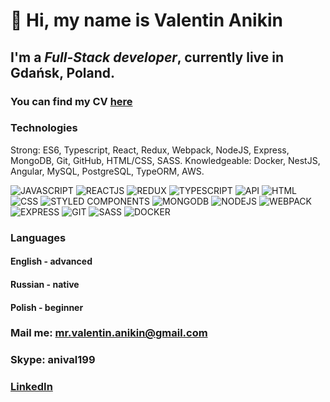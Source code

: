 # 👋 Hi, my name is **Valentin Anikin**
## I'm a *Full-Stack developer*, currently live in Gdańsk, Poland.
### You can find my CV [here](https://anival-github.github.io/cv/resume/)
### Technologies

Strong: ES6, Typescript, React, Redux, Webpack, NodeJS, Express, MongoDB, Git, GitHub, HTML/CSS, SASS.
Knowledgeable: Docker, NestJS, Angular, MySQL, PostgreSQL, TypeORM, AWS.


![JAVASCRIPT](https://img.shields.io/badge/-JAVASCRIPT-090909?style=for-the-badge&logo=JavaScript)
![REACTJS](https://img.shields.io/badge/-REACTJS-090909?style=for-the-badge&logo=React)
![REDUX](https://img.shields.io/badge/-REDUX-090909?style=for-the-badge&logo=Redux)
![TYPESCRIPT](https://img.shields.io/badge/-TYPESCRIPT-090909?style=for-the-badge&logo=TypeScript)
![API](https://img.shields.io/badge/-REST&#032;API-090909?style=for-the-badge)
![HTML](https://img.shields.io/badge/-HTML-090909?style=for-the-badge&logo=html5)
![CSS](https://img.shields.io/badge/-CSS-090909?style=for-the-badge&logo=css3)
![STYLED COMPONENTS](https://img.shields.io/badge/-STYLED&#032;COMPONENTS-090909?style=for-the-badge&logo=styled-components)
![MONGODB](https://img.shields.io/badge/-MONGODB-090909?style=for-the-badge&logo=MongoDB)
![NODEJS](https://img.shields.io/badge/-NODE.JS-090909?style=for-the-badge&logo=Node.js)
![WEBPACK](https://img.shields.io/badge/-WEBPACK-090909?style=for-the-badge&logo=webpack)
![EXPRESS](https://img.shields.io/badge/-EXPRESS-090909?style=for-the-badge&logo=express)
![GIT](https://img.shields.io/badge/-GIT-090909?style=for-the-badge&logo=git)
![SASS](https://img.shields.io/badge/-SASS-090909?style=for-the-badge&logo=sass)
![DOCKER](https://img.shields.io/badge/-DOCKER-090909?style=for-the-badge&logo=docker)



### Languages
#### English - advanced
#### Russian - native
#### Polish - beginner

### Mail me: mr.valentin.anikin@gmail.com
### Skype: anival199
### [LinkedIn](https://www.linkedin.com/in/valentin-a-226415208/)

